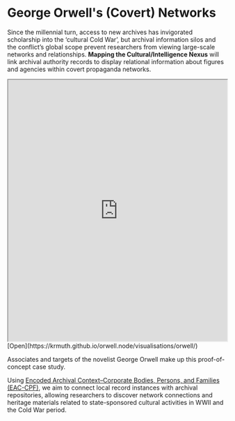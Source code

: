 # George Orwell's (Covert) Networks

Since the millennial turn, access to new archives has invigorated scholarship into the ‘cultural Cold War’, but archival information silos and the conflict’s global scope prevent researchers from viewing large-scale networks and relationships. **Mapping the Cultural/Intelligence Nexus** will link archival authority records to display relational information about figures and agencies within covert propaganda networks. 

<iframe width="100%" height="600" src="https://krmuth.github.io/orwell.node/visualisations/orwell/"></iframe>[Open](https://krmuth.github.io/orwell.node/visualisations/orwell/)

Associates and targets of the novelist George Orwell make up this proof-of-concept case study. 

Using [Encoded Archival Context–Corporate Bodies, Persons, and Families (EAC-CPF)](https://eac.staatsbibliothek-berlin.de/), we aim to connect local record instances with archival repositories, allowing researchers to discover network connections and heritage materials related to state-sponsored cultural activities in WWII and the Cold War period. 
